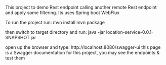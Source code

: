 This project to demo Rest endpoint calling another remote Rest endpoint and apply some filtering.
Its uses Spring boot WebFlux

To run the project run:
mvn install
mvn package

then switch to target directory and run:
java -jar location-service-0.0.1-SNAPSHOT.jar

open up the browser and type: http://localhost:8080/swagger-ui
this page is a Swagger documentation for this project, you may see the endpoints & test them